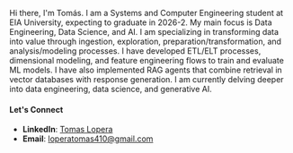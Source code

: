 Hi there, I'm Tomás. I am a Systems and Computer Engineering student at EIA University, expecting to graduate in 2026-2. My main focus is Data Engineering, Data Science, and AI. I am specializing in transforming data into value through ingestion, exploration, preparation/transformation, and analysis/modeling processes. I have developed ETL/ELT processes, dimensional modeling, and feature engineering flows to train and evaluate ML models. I have also implemented RAG agents that combine retrieval in vector databases with response generation. I am currently delving deeper into data engineering, data science, and generative AI.

#### Let's Connect
- **LinkedIn**: [Tomas Lopera](https://www.linkedin.com/in/tomas-lopera-413b4322a/)
- **Email**: loperatomas410@gmail.com
